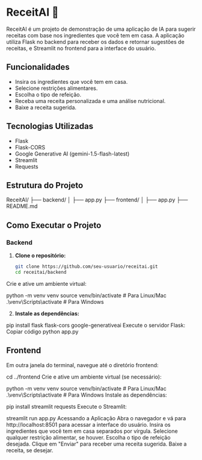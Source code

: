 # ReceitAI 🍴

ReceitAI é um projeto de demonstração de uma aplicação de IA para sugerir receitas com base nos ingredientes que você tem em casa. A aplicação utiliza Flask no backend para receber os dados e retornar sugestões de receitas, e Streamlit no frontend para a interface do usuário.

## Funcionalidades

- Insira os ingredientes que você tem em casa.
- Selecione restrições alimentares.
- Escolha o tipo de refeição.
- Receba uma receita personalizada e uma análise nutricional.
- Baixe a receita sugerida.

## Tecnologias Utilizadas

- Flask
- Flask-CORS
- Google Generative AI (gemini-1.5-flash-latest)
- Streamlit
- Requests

## Estrutura do Projeto

ReceitAI/
├── backend/
│   ├── app.py
├── frontend/
│   ├── app.py
├── README.md


## Como Executar o Projeto

### Backend

1. **Clone o repositório:**
   ```bash
   git clone https://github.com/seu-usuario/receitai.git
   cd receitai/backend
Crie e ative um ambiente virtual:

python -m venv venv
source venv/bin/activate  # Para Linux/Mac
.\venv\Scripts\activate  # Para Windows

2. **Instale as dependências:**

pip install flask flask-cors google-generativeai
Execute o servidor Flask:
Copiar código
python app.py

## Frontend
Em outra janela do terminal, navegue até o diretório frontend:

cd ../frontend
Crie e ative um ambiente virtual (se necessário):

python -m venv venv
source venv/bin/activate  # Para Linux/Mac
.\venv\Scripts\activate  # Para Windows
Instale as dependências:

pip install streamlit requests
Execute o Streamlit:


streamlit run app.py
Acessando a Aplicação
Abra o navegador e vá para http://localhost:8501 para acessar a interface do usuário.
Insira os ingredientes que você tem em casa separados por vírgula.
Selecione qualquer restrição alimentar, se houver.
Escolha o tipo de refeição desejada.
Clique em "Enviar" para receber uma receita sugerida.
Baixe a receita, se desejar.


   
